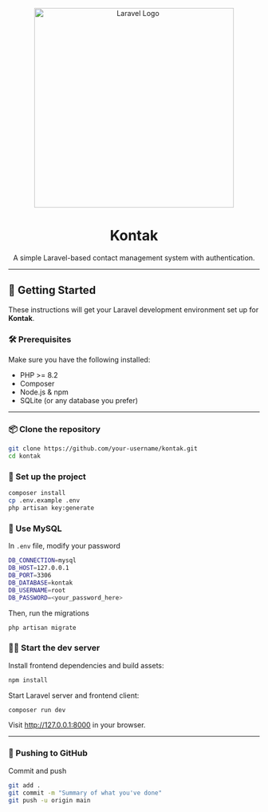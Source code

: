 <p align="center">
  <a href="https://laravel.com" target="_blank">
    <img src="https://raw.githubusercontent.com/laravel/art/master/logo-lockup/5%20SVG/2%20CMYK/1%20Full%20Color/laravel-logolockup-cmyk-red.svg" width="400" alt="Laravel Logo">
  </a>
</p>

<h1 align="center">Kontak</h1>

<p align="center">
  A simple Laravel-based contact management system with authentication.
</p>

---

## 🚀 Getting Started

These instructions will get your Laravel development environment set up for **Kontak**.

### 🛠️ Prerequisites

Make sure you have the following installed:

-   PHP >= 8.2
-   Composer
-   Node.js & npm
-   SQLite (or any database you prefer)

---

### 📦 Clone the repository

```bash
git clone https://github.com/your-username/kontak.git
cd kontak
```

### 🔧 Set up the project

```bash
composer install
cp .env.example .env
php artisan key:generate
```

### 🧱 Use MySQL

In `.env` file, modify your password

```bash
DB_CONNECTION=mysql
DB_HOST=127.0.0.1
DB_PORT=3306
DB_DATABASE=kontak
DB_USERNAME=root
DB_PASSWORD=<your_password_here>
```

Then, run the migrations

```bash
php artisan migrate
```

### 🧑‍💻 Start the dev server

Install frontend dependencies and build assets:

```bash
npm install
```

Start Laravel server and frontend client:

```bash
composer run dev
```

Visit http://127.0.0.1:8000 in your browser.

---

### 🔄 Pushing to GitHub

Commit and push

```bash
git add .
git commit -m "Summary of what you've done"
git push -u origin main
```
